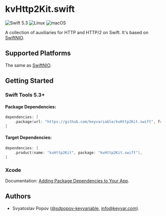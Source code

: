 # kvHttp2Kit.swift

![Swift 5.3](https://img.shields.io/badge/swift-5.3-green.svg)
![Linux](https://img.shields.io/badge/os-linux-green.svg)
![macOS](https://img.shields.io/badge/os-macOS-green.svg)

A collection of auxiliaries for HTTP and HTTP/2 on Swift. It's based on [SwiftNIO](https://github.com/apple/swift-nio).


## Supported Platforms

The same as [SwiftNIO](https://github.com/apple/swift-nio).


## Getting Started

### Swift Tools 5.3+

#### Package Dependencies:

```swift
dependencies: [
    .package(url: "https://github.com/keyvariable/kvHttp2Kit.swift", from: "0.2.0"),
]
```

#### Target Dependencies:

```swift
dependencies: [
    .product(name: "kvHttp2Kit", package: "kvHttp2Kit.swift"),
]
```

### Xcode

Documentation: [Adding Package Dependencies to Your App](https://developer.apple.com/documentation/xcode/adding_package_dependencies_to_your_app).


## Authors

- Svyatoslav Popov ([@sdpopov-keyvariable](https://github.com/sdpopov-keyvariable), [info@keyvar.com](mailto:info@keyvar.com)).
